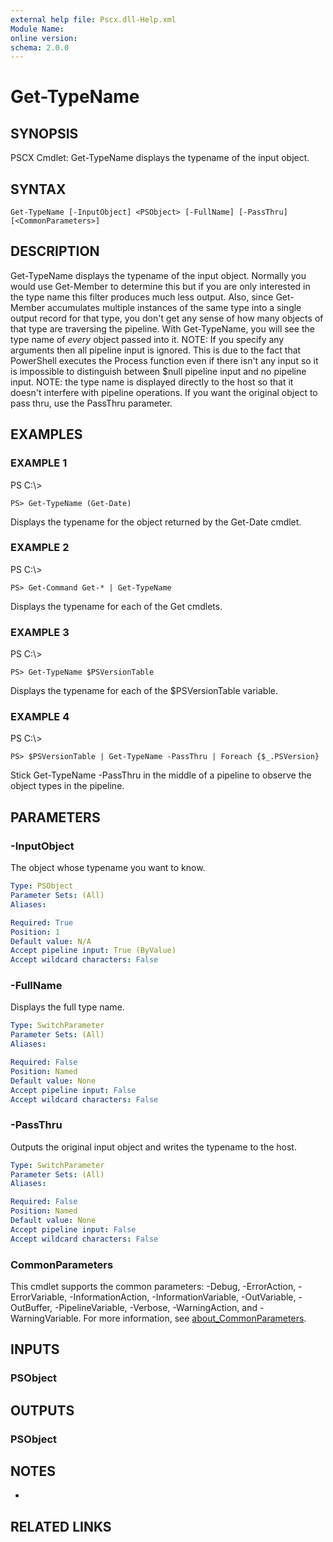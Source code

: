 ```yaml
---
external help file: Pscx.dll-Help.xml
Module Name:
online version:
schema: 2.0.0
---
```


# Get-TypeName

## SYNOPSIS
PSCX Cmdlet: Get-TypeName displays the typename of the input object.

## SYNTAX

```
Get-TypeName [-InputObject] <PSObject> [-FullName] [-PassThru] [<CommonParameters>]
```

## DESCRIPTION
Get-TypeName displays the typename of the input object.
Normally you would use Get-Member to
    determine this but if you are only interested in the type name
    this filter produces much less output. 
Also, since Get-Member
    accumulates multiple instances of the same type into a single output
    record for that type, you don't get any sense of how many objects of
    that type are traversing the pipeline. 
With Get-TypeName, you will
    see the type name of *every* object passed into it. 
NOTE: If you
    specify any arguments then all pipeline input is ignored.
This is
    due to the fact that PowerShell executes the Process function even
    if there isn't any input so it is impossible to distinguish between
    $null pipeline input and no pipeline input. 
NOTE: the type name is displayed
    directly to the host so that it doesn't interfere with pipeline operations.
    If you want the original object to pass thru, use the PassThru parameter.

## EXAMPLES

### EXAMPLE 1
PS C:\\\>

```
PS> Get-TypeName (Get-Date)
```

Displays the typename for the object returned by the Get-Date cmdlet.

### EXAMPLE 2
PS C:\\\>

```
PS> Get-Command Get-* | Get-TypeName
```

Displays the typename for each of the Get cmdlets.

### EXAMPLE 3
PS C:\\\>

```
PS> Get-TypeName $PSVersionTable
```

Displays the typename for each of the $PSVersionTable variable.

### EXAMPLE 4
PS C:\\\>

```
PS> $PSVersionTable | Get-TypeName -PassThru | Foreach {$_.PSVersion}
```

Stick Get-TypeName -PassThru in the middle of a pipeline to observe the object types in the pipeline.

## PARAMETERS

### -InputObject
The object whose typename you want to know.

```yaml
Type: PSObject
Parameter Sets: (All)
Aliases:

Required: True
Position: 1
Default value: N/A
Accept pipeline input: True (ByValue)
Accept wildcard characters: False
```

### -FullName
Displays the full type name.

```yaml
Type: SwitchParameter
Parameter Sets: (All)
Aliases:

Required: False
Position: Named
Default value: None
Accept pipeline input: False
Accept wildcard characters: False
```

### -PassThru
Outputs the original input object and writes the typename to the host.

```yaml
Type: SwitchParameter
Parameter Sets: (All)
Aliases:

Required: False
Position: Named
Default value: None
Accept pipeline input: False
Accept wildcard characters: False
```

### CommonParameters
This cmdlet supports the common parameters: -Debug, -ErrorAction, -ErrorVariable, -InformationAction, -InformationVariable, -OutVariable, -OutBuffer, -PipelineVariable, -Verbose, -WarningAction, and -WarningVariable. For more information, see [about_CommonParameters](http://go.microsoft.com/fwlink/?LinkID=113216).

## INPUTS

### PSObject
## OUTPUTS

### PSObject
## NOTES
*

## RELATED LINKS
